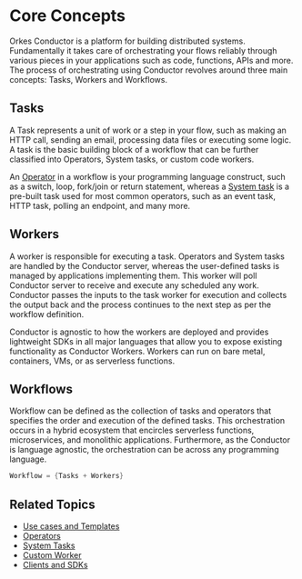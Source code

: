 # Core Concepts

Orkes Conductor is a platform for building distributed systems. Fundamentally it takes care of orchestrating your flows reliably through various pieces in your applications such as code, functions, APIs and more. The process of orchestrating using Conductor revolves around three main concepts: Tasks, Workers and Workflows.

## Tasks

A Task represents a unit of work or a step in your flow, such as making an HTTP call, sending an email, processing data files or executing some logic. A task is the basic building block of a workflow that can be further classified into Operators, System tasks, or custom code workers.

An [Operator](/content/category/ref-docs/operators) in a workflow is your programming language construct, such as a switch, loop, fork/join or return statement, whereas a [System task](/content/category/ref-docs/system-tasks) is a pre-built task used for most common operators, such as an event task, HTTP task, polling an endpoint, and many more.

## Workers

A worker is responsible for executing a task. Operators and System tasks are handled by the Conductor server, whereas the user-defined tasks is managed by applications implementing them. This worker will poll Conductor server to receive and execute any scheduled any work. 
Conductor passes the inputs to the task worker for execution and collects the output back and the process continues to the next step as per the workflow definition.

Conductor is agnostic to how the workers are deployed and provides lightweight SDKs in all major languages that allow you to expose existing functionality as Conductor Workers. Workers can run on bare metal, containers, VMs, or as serverless functions.

## Workflows

Workflow can be defined as the collection of tasks and operators that specifies the order and execution of the defined tasks. This orchestration occurs in a hybrid ecosystem that encircles serverless functions, microservices, and monolithic applications. Furthermore, as the Conductor is language agnostic, the orchestration can be across any programming language.

```c
Workflow = {Tasks + Workers}
```

## Related Topics

* [Use cases and Templates](/content/category/templates)
* [Operators](/content/category/ref-docs/operators)
* [System Tasks](/content/category/ref-docs/system-tasks)
* [Custom Worker](/content/getting-started/step3)
* [Clients and SDKs](/content/conductor-clients)
